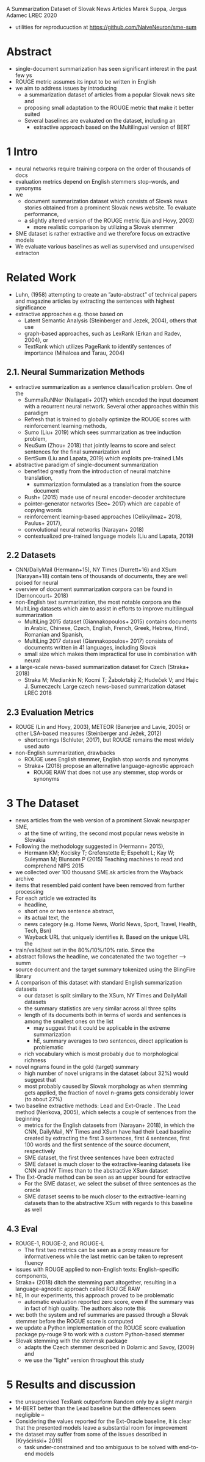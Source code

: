 A Summarization Dataset of Slovak News Articles
Marek Suppa, Jergus Adamec
LREC 2020

* utilities for reproducuction at https://github.com/NaiveNeuron/sme-sum

# Abstract

* single-document summarization has seen significant interest in the past few ys
* ROUGE metric assumes its input to be written in English
* we aim to address issues by introducing
  * a summarization dataset of articles from a popular Slovak news site and
  * proposing small adaptation to the ROUGE metric that make it better suited
  * Several baselines are evaluated on the dataset, including an
    * extractive approach based on the Multilingual version of BERT

# 1 Intro

* neural networks require training corpora on the order of thousands of docs
* evaluation metrics depend on English stemmers stop-words, and synonyms
* we
  * document summarization dataset which consists of Slovak news stories
    obtained from a prominent Slovak news website. To evaluate performance,
  * a slightly altered version of the ROUGE metric (Lin and Hovy, 2003)
    * more realistic comparison by utilizing a Slovak stemmer
* SME dataset is rather extractive and we therefore focus on extractive models
* We evaluate various baselines as well as supervised and unsupervised extracton

# Related Work

* Luhn, (1958) attempting to create an ”auto-abstract” of technical papers and
  magazine articles by extracting the sentences with highest significance
* extractive approaches e.g. those based on
  * Latent Semantic Analysis (Steinberger and Jezek, 2004), others that use
  * graph-based approaches, such as LexRank (Erkan and Radev, 2004), or
  * TextRank which utilizes PageRank to identify sentences of importance
    (Mihalcea and Tarau, 2004)

## 2.1.  Neural Summarization Methods

* extractive summarization as a sentence classification problem. One of the
  * SummaRuNNer (Nallapati+ 2017) which encoded the input document with a
    recurrent neural network.  Several other approaches within this paradigm
  * Refresh that is trained to globally optimize the ROUGE scores with
    reinforcement learning methods,
  * Sumo (Liu+ 2019) which sees summarization as tree induction problem,
  * NeuSum (Zhou+ 2018) that jointly learns to score and select sentences for
    the final summarization and
  * BertSum (Liu and Lapata, 2019) which exploits pre-trained LMs
* abstractive paradigm of single-document summarization
  * benefited greatly from the introduction of neural matchine translation,
    * summarization formulated as a translation from the source document
  * Rush+ (2015) made use of neural encoder-decoder architecture
  * pointer-generator networks (See+ 2017) which are capable of copying words
  * reinforcement learning-based approaches (Celikyilmaz+ 2018, Paulus+ 2017),
  * convolutional neural networks (Narayan+ 2018)
  * contextualized pre-trained language models (Liu and Lapata, 2019)

## 2.2 Datasets

* CNN/DailyMail (Hermann+15), NY Times (Durrett+16) and XSum (Narayan+18)
  contain tens of thousands of documents, they are well poised for neural
* overview of document summarization corpora can be found in (Dernoncourt+ 2018)
* non-English text summarization, the most notable corpora are the MultiLing
  datasets which aim to assist in efforts to improve multilingual summarization
  * MultiLing 2015 dataset (Giannakopoulos+ 2015) contains documents in Arabic,
    Chinese, Czech, English, French, Greek, Hebrew, Hindi, Romanian and Spanish,
  * MultiLing 2017 dataset (Giannakopoulos+ 2017) consists of documents written
    in 41 languages, including Slovak
  * small size which makes them impractical for use in combination with neural
* a large-scale news-based summarization dataset for Czech (Straka+ 2018)
  * Straka M; Mediankin N; Kocmi T; Žabokrtskỳ Z; Hudeček V; and Hajic J.
    Sumeczech: Large czech news-based summarization dataset
    LREC 2018

## 2.3 Evaluation Metrics

* ROUGE (Lin and Hovy, 2003), METEOR (Banerjee and Lavie, 2005) or other
  LSA-based measures (Steinberger and Ježek, 2012)
  * shortcomings (Schluter, 2017), but ROUGE remains the most widely used auto
* non-English summarization, drawbacks
  * ROUGE uses English stemmer, English stop words and synonyms
  * Straka+ (2018) propose an alternative language-agnostic approach
    * ROUGE RAW that does not use any stemmer, stop words or synonyms

# 3 The Dataset

* news articles from the web version of a prominent Slovak newspaper SME,
  * at the time of writing, the second most popular news website in Slovakia
* Following the methodology suggested in (Hermann+ 2015),
  * Hermann KM; Kocisky T; Grefenstette E; Espeholt L; Kay W; Suleyman M;
      Blunsom P (2015)
    Teaching machines to read and comprehend
    NIPS 2015
* we collected over 100 thousand SME.sk articles from the Wayback archive
* items that resembled paid content have been removed from further processing
* For each article we extracted its
  * headline,
  * short one or two sentence abstract,
  * its actual text, the
  * news category (e.g. Home News, World News, Sport, Travel, Health, Tech, Bsn)
  * Wayback URL that uniquely identifies it.  Based on the unique URL the
* train/valid/test set in the 80%/10%/10% ratio.  Since the
* abstract follows the headline, we concatenated the two together --> summ
* source document and the target summary tokenized using the BlingFire library
* A comparison of this dataset with standard English summarization datasets
  * our dataset is split similary to the XSum, NY Times and DailyMail datasets
  * the summary statistics are very similar across all three splits
  * length of its documents both in terms of words and sentences is among the
    smallest ones on the list
    * may suggest that it could be applicable in the extreme summarization
    * hE, summary averages to two sentences, direct application is problematic
  * rich vocabulary which is most probably due to morphological richness
* novel ngrams found in the gold (target) summary
  * high number of novel unigrams in the dataset (about 32%) would suggest that
  * most probably caused by Slovak morphology as when stemming gets applied, the
    fraction of novel n-grams gets considerably lower (to about 27%)
* two baseline extractive methods: Lead and Ext-Oracle . The Lead method
  (Nenkova, 2005), which selects a couple of sentences from the beginning
  * metrics for the English datasets from (Narayan+ 2018), in which the
    CNN, DailyMail, NY Times and XSum have had their Lead baseline created by
    extracting the first 3 sentences, first 4 sentences, first 100 words and the
    first sentence of the source document, respectively
  * SME dataset, the first three sentences have been extracted
  * SME dataset is much closer to the extractive-leaning datasets like CNN and
    NY Times than to the abstractive XSum dataset
* The Ext-Oracle method can be seen as an upper bound for extractive
  * For the SME dataset, we select the subset of three sentences as the oracle
  * SME dataset seems to be much closer to the extractive-learning datasets than
    to the abstractive XSum with regards to this baseline as well

## 4.3 Eval

* ROUGE-1, ROUGE-2, and ROUGE-L
  * The first two metrics can be seen as a proxy measure for informativeness
    while the last metric can be taken to represent fluency
* issues with ROUGE applied to non-English texts: English-specific components,
* Straka+ (2018) ditch the stemming part altogether, resulting in a
  language-agnostic approach called ROU GE RAW 
* hE, In our experiments, this approach proved to be problematic
  * automatic evaluation reported zero score,
    even if the summary was in fact of high quality. The authors also note this
* we: both the system and ref summaries are passed through a Slovak stemmer
  before the ROGUE score is computed
* we update a Python implementation of the ROUGE score evaluation package
  py-rouge 9 to work with a custom Python-based stemmer
* Slovak stemming with the stemmsk package
  * adapts the Czech stemmer described in Dolamic and Savoy, (2009) and
  * we use the ”light” version throughout this study

# 5 Results and discussion

* the unsupervised TexRank outperform Random only by a slight margin
* M-BERT better than the Lead baseline but the differences seem negligible –
* Considering the values reported for the Ext-Oracle baseline, it is clear
  that the presented models leave a substantial room for improvement
* the dataset may suffer from some of the issues described in (Kryściński+ 2019)
  * task under-constrained and too ambiguous to be solved with end-to-end models
